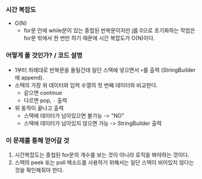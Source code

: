 ### 시간 복잡도
- O(N)
  - for문 안에 while문이 있는 중첩된 반복문이지만 j를 0으로 초기화하는 작업은 for문 밖에서 한 번만 하기 때문에 시간 복잡도가 O(N)이다.

### 어떻게 풀 것인가? / 코드 설명
- 1부터 차례대로 반복문을 돌릴건데 일단 스택에 넣으면서 `+`를 출력 (StringBuilder에 append).
- 스택의 가장 위 데이터와 입력 수열의 첫 번째 데이터와 비교한다.
  - 같으면 continue
  - 다르면 pop, `-` 출력
- 위 동작이 끝나고 출력
  - 스택에 데이터가 남아있으면 불가능 -> "NO"
  - 스택에 데이터가 남아있지 않으면 가능 -> StringBuilder 출력

### 이 문제를 통해 얻어갈 것
1. 시간복잡도는 중첩된 for문의 개수를 보는 것이 아니라 로직을 봐야하는 것이다. 
2. 스택의 peek 또는 poll 메소드를 사용하기 위해서는 일단 스택이 비어있지 않다는 것을 확인해줘야 한다. 


